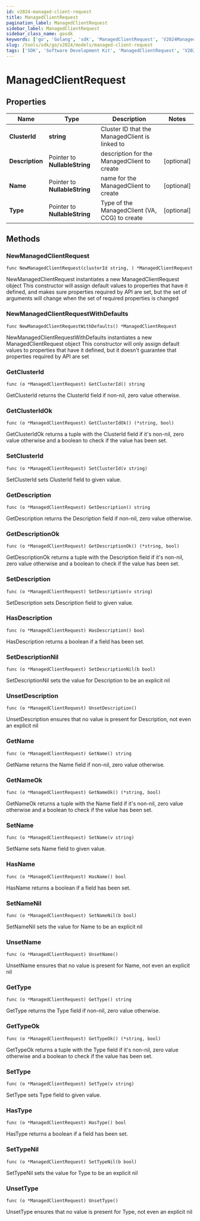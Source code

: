 ```yaml
---
id: v2024-managed-client-request
title: ManagedClientRequest
pagination_label: ManagedClientRequest
sidebar_label: ManagedClientRequest
sidebar_class_name: gosdk
keywords: ['go', 'Golang', 'sdk', 'ManagedClientRequest', 'V2024ManagedClientRequest'] 
slug: /tools/sdk/go/v2024/models/managed-client-request
tags: ['SDK', 'Software Development Kit', 'ManagedClientRequest', 'V2024ManagedClientRequest']
---
```


# ManagedClientRequest

## Properties

Name | Type | Description | Notes
------------ | ------------- | ------------- | -------------
**ClusterId** | **string** | Cluster ID that the ManagedClient is linked to | 
**Description** | Pointer to **NullableString** | description for the ManagedClient to create | [optional] 
**Name** | Pointer to **NullableString** | name for the ManagedClient to create | [optional] 
**Type** | Pointer to **NullableString** | Type of the ManagedClient (VA, CCG) to create | [optional] 

## Methods

### NewManagedClientRequest

`func NewManagedClientRequest(clusterId string, ) *ManagedClientRequest`

NewManagedClientRequest instantiates a new ManagedClientRequest object
This constructor will assign default values to properties that have it defined,
and makes sure properties required by API are set, but the set of arguments
will change when the set of required properties is changed

### NewManagedClientRequestWithDefaults

`func NewManagedClientRequestWithDefaults() *ManagedClientRequest`

NewManagedClientRequestWithDefaults instantiates a new ManagedClientRequest object
This constructor will only assign default values to properties that have it defined,
but it doesn't guarantee that properties required by API are set

### GetClusterId

`func (o *ManagedClientRequest) GetClusterId() string`

GetClusterId returns the ClusterId field if non-nil, zero value otherwise.

### GetClusterIdOk

`func (o *ManagedClientRequest) GetClusterIdOk() (*string, bool)`

GetClusterIdOk returns a tuple with the ClusterId field if it's non-nil, zero value otherwise
and a boolean to check if the value has been set.

### SetClusterId

`func (o *ManagedClientRequest) SetClusterId(v string)`

SetClusterId sets ClusterId field to given value.


### GetDescription

`func (o *ManagedClientRequest) GetDescription() string`

GetDescription returns the Description field if non-nil, zero value otherwise.

### GetDescriptionOk

`func (o *ManagedClientRequest) GetDescriptionOk() (*string, bool)`

GetDescriptionOk returns a tuple with the Description field if it's non-nil, zero value otherwise
and a boolean to check if the value has been set.

### SetDescription

`func (o *ManagedClientRequest) SetDescription(v string)`

SetDescription sets Description field to given value.

### HasDescription

`func (o *ManagedClientRequest) HasDescription() bool`

HasDescription returns a boolean if a field has been set.

### SetDescriptionNil

`func (o *ManagedClientRequest) SetDescriptionNil(b bool)`

 SetDescriptionNil sets the value for Description to be an explicit nil

### UnsetDescription
`func (o *ManagedClientRequest) UnsetDescription()`

UnsetDescription ensures that no value is present for Description, not even an explicit nil
### GetName

`func (o *ManagedClientRequest) GetName() string`

GetName returns the Name field if non-nil, zero value otherwise.

### GetNameOk

`func (o *ManagedClientRequest) GetNameOk() (*string, bool)`

GetNameOk returns a tuple with the Name field if it's non-nil, zero value otherwise
and a boolean to check if the value has been set.

### SetName

`func (o *ManagedClientRequest) SetName(v string)`

SetName sets Name field to given value.

### HasName

`func (o *ManagedClientRequest) HasName() bool`

HasName returns a boolean if a field has been set.

### SetNameNil

`func (o *ManagedClientRequest) SetNameNil(b bool)`

 SetNameNil sets the value for Name to be an explicit nil

### UnsetName
`func (o *ManagedClientRequest) UnsetName()`

UnsetName ensures that no value is present for Name, not even an explicit nil
### GetType

`func (o *ManagedClientRequest) GetType() string`

GetType returns the Type field if non-nil, zero value otherwise.

### GetTypeOk

`func (o *ManagedClientRequest) GetTypeOk() (*string, bool)`

GetTypeOk returns a tuple with the Type field if it's non-nil, zero value otherwise
and a boolean to check if the value has been set.

### SetType

`func (o *ManagedClientRequest) SetType(v string)`

SetType sets Type field to given value.

### HasType

`func (o *ManagedClientRequest) HasType() bool`

HasType returns a boolean if a field has been set.

### SetTypeNil

`func (o *ManagedClientRequest) SetTypeNil(b bool)`

 SetTypeNil sets the value for Type to be an explicit nil

### UnsetType
`func (o *ManagedClientRequest) UnsetType()`

UnsetType ensures that no value is present for Type, not even an explicit nil

